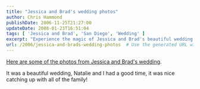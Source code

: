 ```yaml
---
title: "Jessica and Brad's wedding photos"
author: Chris Hammond
publishDate: 2006-11-25T21:27:00
updateDate: 2008-01-23T16:51:04
tags: [ 'Jessica and Brad', 'San Diego', 'Wedding' ]
excerpt: "Experience the magic of Jessica and Brad's beautiful wedding through these stunning photos. A joyous celebration filled with love and family reunions."
url: /2006/jessica-and-brads-wedding-photos  # Use the generated URL with year
---
```

<P><A class="" title="Jessica and Brad" href="https://www.flickr.com/photos/chammond/sets/72157594391656868/" target=_blank mce_href="https://www.flickr.com/photos/chammond/sets/72157594391656868/">Here are some of the photos from Jessica and Brad's wedding</A>.</P> <P>It was a beautiful wedding, Natalie and I had a good time, it was nice catching up with all of the family!</P>

